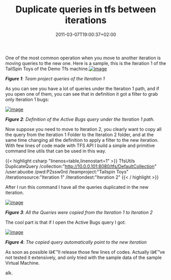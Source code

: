 ﻿---
title: "Duplicate queries in tfs between iterations"
description: ""
date: 2011-03-07T19:00:37+02:00
draft: false
tags: [Team Foundation Server]
categories: [Team Foundation Server]
---
One of the most common operation when you move to another iteration is moving queries to the new one. Here is a sample, this is the Iteration 1 of the TailSpin Toys of the Demo Tfs machine.[![image](https://www.codewrecks.com/blog/wp-content/uploads/2011/03/image_thumb.png "image")](https://www.codewrecks.com/blog/wp-content/uploads/2011/03/image.png)

 ***Figure 1***: *Team project queries of the Iteration 1*

As you can see you have a lot of queries under the Iteration 1 path, and if you open one of them, you can see that in definition it got a filter to grab only Iteration 1 bugs:

[![image](https://www.codewrecks.com/blog/wp-content/uploads/2011/03/image_thumb1.png "image")](https://www.codewrecks.com/blog/wp-content/uploads/2011/03/image1.png)

 ***Figure 2***: *Definition of the Active Bugs query under the Iteration 1 path.*

Now suppose you need to move to Iteration 2, you clearly want to copy all the query from the Iteration 1 Folder to the Iteration 2 folder, and at the same time changing all the definition to apply a filter to the new iteration. With few lines of code made with TFS API I build a simple and primitive command line utils that can be used in this way.

{{< highlight csharp "linenos=table,linenostart=1" >}}
TfsUtils
DuplicateQuery
/collection:"http://10.0.0.101:8080/tfs/DefaultCollection"
/user:abuobe
/pwd:P2ssw0rd
/teamproject:"Tailspin Toys"
/iterationsource:"Iteration 1"
/iterationdest:"Iteration 2"
{{< / highlight >}}

After I run this command I have all the queries duplicated in the new iteration.

[![image](https://www.codewrecks.com/blog/wp-content/uploads/2011/03/image_thumb2.png "image")](https://www.codewrecks.com/blog/wp-content/uploads/2011/03/image2.png)

 ***Figure 3***: *All the Queries were copied from the Iteration 1 to Iteration 2*

The cool part is that if I open the Active Bugs query I got:

[![image](https://www.codewrecks.com/blog/wp-content/uploads/2011/03/image_thumb3.png "image")](https://www.codewrecks.com/blog/wp-content/uploads/2011/03/image3.png)

 ***Figure 4***: *The copied query automatically point to the new iteration*

As soon as possible Iâ€™ll release those few lines of codes. Actually Iâ€™ve not tested it extensively, and only tried with the sample data of the sample Virtual Machine.

alk.
